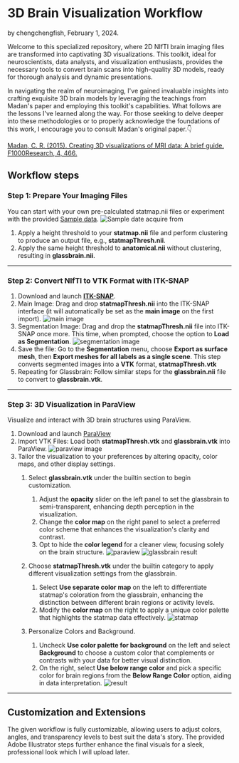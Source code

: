 # 3D Brain Visualization Workflow
by chengchengfish, February 1, 2024.

Welcome to this specialized repository, where 2D NIfTI brain imaging files are transformed into captivating 3D visualizations. This toolkit, ideal for neuroscientists, data analysts, and visualization enthusiasts, provides the necessary tools to convert brain scans into high-quality 3D models, ready for thorough analysis and dynamic presentations.

In navigating the realm of neuroimaging, I've gained invaluable insights into crafting exquisite 3D brain models by leveraging the teachings from Madan's paper and employing this toolkit's capabilities. What follows are the lessons I've learned along the way. For those seeking to delve deeper into these methodologies or to properly acknowledge the foundations of this work, I encourage you to consult Madan's original paper.👇

[Madan, C. R. (2015). Creating 3D visualizations of MRI data: A brief guide. F1000Research, 4, 466.](https://www.ncbi.nlm.nih.gov/pmc/articles/PMC4648228/)
&nbsp;

## Workflow steps
### Step 1: Prepare Your Imaging Files
You can start with your own pre-calculated statmap.nii files or experiment with the provided [Sample data](https://www.ncbi.nlm.nih.gov/pmc/articles/PMC4648228/).
![Sample date acquire from](3d_pics/001.png)

1. Apply a height threshold to your **statmap.nii** file and perform clustering to produce an output file, e.g., **statmapThresh.nii**.
2. Apply the same height threshold to **anatomical.nii** without clustering, resulting in **glassbrain.nii**.
&nbsp;
---

### Step 2: Convert NIfTI to VTK Format with ITK-SNAP

1. Download and launch [**ITK-SNAP**](http://www.itksnap.org/pmwiki/pmwiki.php).
2. Main Image: Drag and drop **statmapThresh.nii** into the ITK-SNAP interface (it will automatically be set as the **main image** on the first import).
   ![main image](3d_pics/002.png)
3. Segmentation Image: Drag and drop the **statmapThresh.nii** file into ITK-SNAP once more. This time, when prompted, choose the option to **Load as Segmentation**.
   ![segmentation image](3d_pics/003.png)
4. Save the file: Go to the **Segmentation** menu, choose **Export as surface mesh**, then **Export meshes for all labels as a single scene**. This step converts segmented images into a **VTK** format, **statmapThresh.vtk**
5. Repeating for Glassbrain: Follow similar steps for the **glassbrain.nii** file to convert to **glassbrain.vtk**.
&nbsp; 
---
### Step 3: 3D Visualization in ParaView
Visualize and interact with 3D brain structures using ParaView.

1. Download and launch [ParaView](https://www.paraview.org/download/)
2. Import VTK Files: Load both **statmapThresh.vtk** and **glassbrain.vtk** into ParaView.
   ![paraview image](3d_pics/005.png)
3. Tailor the visualization to your preferences by altering opacity, color maps, and other display settings.
    1. Select **glassbrain.vtk** under the builtin section to begin customization.
        1. Adjust the **opacity** slider on the left panel to set the glassbrain to semi-transparent, enhancing depth perception in the visualization.
        2. Change the **color map** on the right panel to select a preferred color scheme that enhances the visualization's clarity and contrast.
        3. Opt to hide the **color legend** for a cleaner view, focusing solely on the brain structure.
            ![paraview](3d_pics/006.png)
            ![glassbrain result](3d_pics/007.png)

    2. Choose **statmapThresh.vtk** under the builtin category to apply different visualization settings from the glassbrain.         
        1. Select **Use separate color map** on the left to differentiate statmap's coloration from the glassbrain, enhancing the distinction between different brain regions or activity levels.
        2. Modify the **color map** on the right to apply a unique color palette that highlights the statmap data effectively.
            ![statmap](3d_pics/008.png)
           

    3. Personalize Colors and Background. 
        1. Uncheck **Use color palette for background** on the left and select **Background** to choose a custom color that complements or contrasts with your data for better visual distinction.
        2. On the right, select **Use below range color** and pick a specific color for brain regions from the **Below Range Color** option, aiding in data interpretation.
            ![result](3d_pics/009.png)
&nbsp;
___

## Customization and Extensions

The given workflow is fully customizable, allowing users to adjust colors, angles, and transparency levels to best suit the data's story. The provided Adobe Illustrator steps further enhance the final visuals for a sleek, professional look which I will upload later.
&nbsp;


